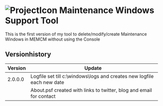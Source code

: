![ProjectIcon](https://user-images.githubusercontent.com/16079354/209583161-b65c52fb-45a6-4d9d-b431-ef3c9610471f.png) Maintenance Windows Support Tool
================================

This is the first version of my tool to delete/modify/create Maintenance Windows in MEMCM without using the Console

Versionhistory
--------------

| Version | Update |
| ------- | ------ |
| 2.0.0.0 | Logfile set till c:\windows\logs and creates new logfile each new date |
| | About.psf created with links to twitter, blog and email for contact |
